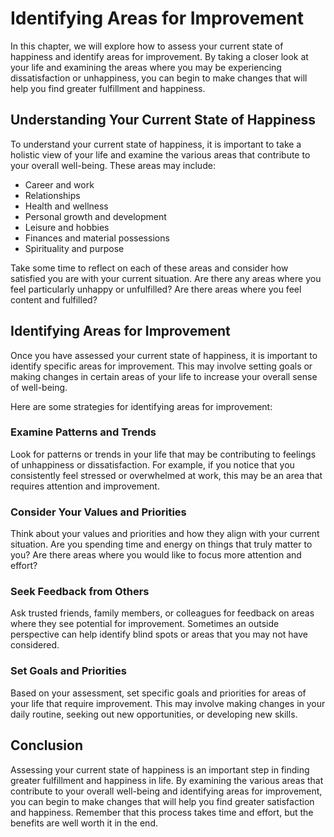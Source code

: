 Identifying Areas for Improvement
=======================================================================================

In this chapter, we will explore how to assess your current state of happiness and identify areas for improvement. By taking a closer look at your life and examining the areas where you may be experiencing dissatisfaction or unhappiness, you can begin to make changes that will help you find greater fulfillment and happiness.

Understanding Your Current State of Happiness
---------------------------------------------

To understand your current state of happiness, it is important to take a holistic view of your life and examine the various areas that contribute to your overall well-being. These areas may include:

* Career and work
* Relationships
* Health and wellness
* Personal growth and development
* Leisure and hobbies
* Finances and material possessions
* Spirituality and purpose

Take some time to reflect on each of these areas and consider how satisfied you are with your current situation. Are there any areas where you feel particularly unhappy or unfulfilled? Are there areas where you feel content and fulfilled?

Identifying Areas for Improvement
---------------------------------

Once you have assessed your current state of happiness, it is important to identify specific areas for improvement. This may involve setting goals or making changes in certain areas of your life to increase your overall sense of well-being.

Here are some strategies for identifying areas for improvement:

### Examine Patterns and Trends

Look for patterns or trends in your life that may be contributing to feelings of unhappiness or dissatisfaction. For example, if you notice that you consistently feel stressed or overwhelmed at work, this may be an area that requires attention and improvement.

### Consider Your Values and Priorities

Think about your values and priorities and how they align with your current situation. Are you spending time and energy on things that truly matter to you? Are there areas where you would like to focus more attention and effort?

### Seek Feedback from Others

Ask trusted friends, family members, or colleagues for feedback on areas where they see potential for improvement. Sometimes an outside perspective can help identify blind spots or areas that you may not have considered.

### Set Goals and Priorities

Based on your assessment, set specific goals and priorities for areas of your life that require improvement. This may involve making changes in your daily routine, seeking out new opportunities, or developing new skills.

Conclusion
----------

Assessing your current state of happiness is an important step in finding greater fulfillment and happiness in life. By examining the various areas that contribute to your overall well-being and identifying areas for improvement, you can begin to make changes that will help you find greater satisfaction and happiness. Remember that this process takes time and effort, but the benefits are well worth it in the end.


